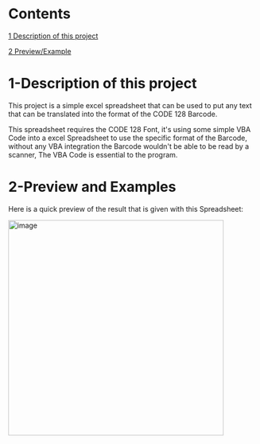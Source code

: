 
# Contents
[1 Description of this project](#1-description-of-this-project)

[2 Preview/Example](#2-preview-and-examples)

# 1-Description of this project
This project is a simple excel spreadsheet that can be used to put any text that can be translated into the format of the CODE 128 Barcode.

This spreadsheet requires the CODE 128 Font, it's using some simple VBA Code into a excel Spreadsheet to use the specific format of the Barcode, without any VBA integration the Barcode wouldn't be able to be read by a scanner, The VBA Code is essential to the program.

# 2-Preview and Examples
Here is a quick preview of the result that is given with this Spreadsheet:

<img width="433" alt="image" src="https://github.com/C-Brq/SpreadsheatBARCODE/assets/156824818/ad3b872b-961b-457e-a984-d3f7854bdc23">

